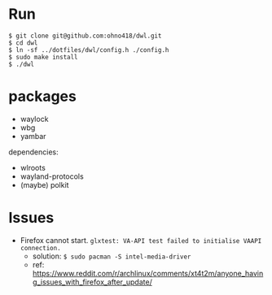 # Run

```
$ git clone git@github.com:ohno418/dwl.git
$ cd dwl
$ ln -sf ../dotfiles/dwl/config.h ./config.h
$ sudo make install
$ ./dwl
```

# packages

- waylock
- wbg
- yambar

dependencies:

- wlroots
- wayland-protocols
- (maybe) polkit

# Issues

- Firefox cannot start. `glxtest: VA-API test failed to initialise VAAPI connection.`
  - solution: `$ sudo pacman -S intel-media-driver`
  - ref: https://www.reddit.com/r/archlinux/comments/xt4t2m/anyone_having_issues_with_firefox_after_update/
